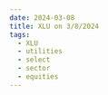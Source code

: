 ```yaml
---
date: 2024-03-08
title: XLU on 3/8/2024
tags: 
  - XLU
  - utilities
  - select
  - sector
  - equities
---
```

<div class="post">
<snapshot-grid 
    :reports="['2024/03/07/CTA/XLU', '2024/03/08/CTA/XLU', '2024/03/08/MTP/XLU']"
    chart="2024/03/08/Chart/XLU"
/>
<p>

</p>
<p>

</p>
</div>